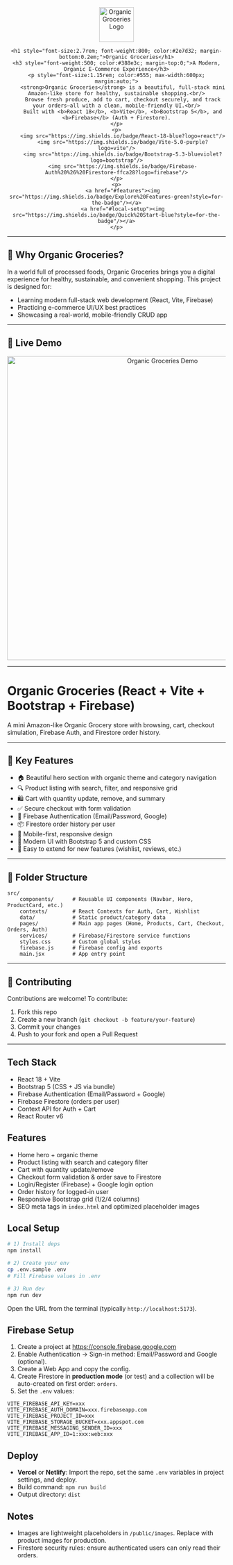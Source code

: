 
<div align="center">
	<img src="https://img.icons8.com/color/96/000000/vegetarian-food-symbol.png" width="80" alt="Organic Groceries Logo"/>
  
	<h1 style="font-size:2.7rem; font-weight:800; color:#2e7d32; margin-bottom:0.2em;">Organic Groceries</h1>
	<h3 style="font-weight:500; color:#388e3c; margin-top:0;">A Modern, Organic E-Commerce Experience</h3>
	<p style="font-size:1.15rem; color:#555; max-width:600px; margin:auto;">
		<strong>Organic Groceries</strong> is a beautiful, full-stack mini Amazon-like store for healthy, sustainable shopping.<br/>
		Browse fresh produce, add to cart, checkout securely, and track your orders—all with a clean, mobile-friendly UI.<br/>
		Built with <b>React 18</b>, <b>Vite</b>, <b>Bootstrap 5</b>, and <b>Firebase</b> (Auth + Firestore).
	</p>
	<p>
		<img src="https://img.shields.io/badge/React-18-blue?logo=react"/>
		<img src="https://img.shields.io/badge/Vite-5.0-purple?logo=vite"/>
		<img src="https://img.shields.io/badge/Bootstrap-5.3-blueviolet?logo=bootstrap"/>
		<img src="https://img.shields.io/badge/Firebase-Auth%20%26%20Firestore-ffca28?logo=firebase"/>
	</p>
	<p>
		<a href="#features"><img src="https://img.shields.io/badge/Explore%20Features-green?style=for-the-badge"/></a>
		<a href="#local-setup"><img src="https://img.shields.io/badge/Quick%20Start-blue?style=for-the-badge"/></a>
	</p>
</div>


---

## 🌱 Why Organic Groceries?

In a world full of processed foods, Organic Groceries brings you a digital experience for healthy, sustainable, and convenient shopping. This project is designed for:
- Learning modern full-stack web development (React, Vite, Firebase)
- Practicing e-commerce UI/UX best practices
- Showcasing a real-world, mobile-friendly CRUD app

---

## 🚀 Live Demo

<p align="center">
	<img src="https://user-images.githubusercontent.com/placeholder/demo-groceries.gif" alt="Organic Groceries Demo" width="700"/>
</p>

---

# Organic Groceries (React + Vite + Bootstrap + Firebase)

A mini Amazon-like Organic Grocery store with browsing, cart, checkout simulation, Firebase Auth, and Firestore order history.

---

## 🛒 Key Features

- 🏠 Beautiful hero section with organic theme and category navigation
- 🔍 Product listing with search, filter, and responsive grid
- 🛍️ Cart with quantity update, remove, and summary
- ✅ Secure checkout with form validation
- 🔐 Firebase Authentication (Email/Password, Google)
- 📦 Firestore order history per user
- 📱 Mobile-first, responsive design
- 🌟 Modern UI with Bootstrap 5 and custom CSS
- 🧪 Easy to extend for new features (wishlist, reviews, etc.)

---

## 📁 Folder Structure

```text
src/
	components/      # Reusable UI components (Navbar, Hero, ProductCard, etc.)
	contexts/        # React Contexts for Auth, Cart, Wishlist
	data/            # Static product/category data
	pages/           # Main app pages (Home, Products, Cart, Checkout, Orders, Auth)
	services/        # Firebase/Firestore service functions
	styles.css       # Custom global styles
	firebase.js      # Firebase config and exports
	main.jsx         # App entry point
```

---

## 🤝 Contributing

Contributions are welcome! To contribute:
1. Fork this repo
2. Create a new branch (`git checkout -b feature/your-feature`)
3. Commit your changes
4. Push to your fork and open a Pull Request

---

## Tech Stack
- React 18 + Vite
- Bootstrap 5 (CSS + JS via bundle)
- Firebase Authentication (Email/Password + Google)
- Firebase Firestore (orders per user)
- Context API for Auth + Cart
- React Router v6

## Features
- Home hero + organic theme
- Product listing with search and category filter
- Cart with quantity update/remove
- Checkout form validation & order save to Firestore
- Login/Register (Firebase) + Google login option
- Order history for logged-in user
- Responsive Bootstrap grid (1/2/4 columns)
- SEO meta tags in `index.html` and optimized placeholder images

## Local Setup

```bash
# 1) Install deps
npm install

# 2) Create your env
cp .env.sample .env
# Fill Firebase values in .env

# 3) Run dev
npm run dev
```

Open the URL from the terminal (typically `http://localhost:5173`).

## Firebase Setup
1. Create a project at https://console.firebase.google.com
2. Enable Authentication → Sign-in method: Email/Password and Google (optional).
3. Create a Web App and copy the config.
4. Create Firestore in **production mode** (or test) and a collection will be auto-created on first order: `orders`.
5. Set the `.env` values:

```
VITE_FIREBASE_API_KEY=xxx
VITE_FIREBASE_AUTH_DOMAIN=xxx.firebaseapp.com
VITE_FIREBASE_PROJECT_ID=xxx
VITE_FIREBASE_STORAGE_BUCKET=xxx.appspot.com
VITE_FIREBASE_MESSAGING_SENDER_ID=xxx
VITE_FIREBASE_APP_ID=1:xxx:web:xxx
```

## Deploy
- **Vercel** or **Netlify**: Import the repo, set the same `.env` variables in project settings, and deploy.
- Build command: `npm run build`
- Output directory: `dist`

## Notes
- Images are lightweight placeholders in `/public/images`. Replace with product images for production.
- Firestore security rules: ensure authenticated users can only read their orders.
